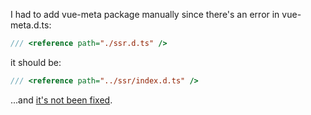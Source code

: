 I had to add vue-meta package manually since there's an error in vue-meta.d.ts:

```ts
/// <reference path="./ssr.d.ts" />
```

it should be:

```ts
/// <reference path="../ssr/index.d.ts" />
```

...and [it's not been fixed](https://github.com/nuxt/vue-meta/issues/693).
